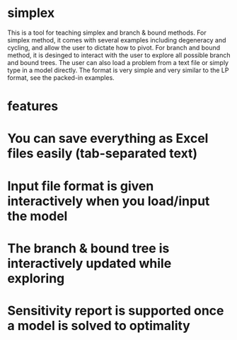 simplex
=======

This is a tool for teaching simplex and branch & bound methods. For simplex method, it comes with several examples including degeneracy and cycling, and allow the user to dictate how to pivot. For branch and bound method, it is desinged to interact with the user to explore all possible branch and bound trees. The user can also load a problem from a text file or simply type in a model directly. The format is very simple and very similar to the LP format, see the packed-in examples.

features
========

# You can save everything as Excel files easily (tab-separated text)

# Input file format is given interactively when you load/input the model

# The branch & bound tree is interactively updated while exploring

# Sensitivity report is supported once a model is solved to optimality
